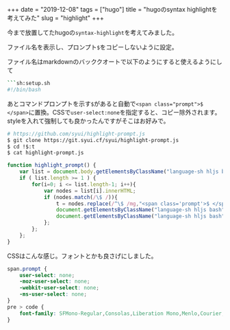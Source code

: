 +++
date = "2019-12-08"
tags = ["hugo"]
title = "hugoのsyntax highlightを考えてみた"
slug = "highlight"
+++

今まで放置してたhugoの`syntax-highlight`を考えてみました。

ファイル名を表示し、プロンプト`$`をコピーしないように設定。

ファイル名はmarkdownのバッククオートで以下のようにすると使えるようにして

```sh
```sh:setup.sh
#!/bin/bash
```

あとコマンドプロンプトを示す`$`があると自動で`<span class="prompt">$ </span>`に置換。CSSで`user-select:none`を指定すると、コピー除外されます。styleを入れて強制しても良かったんですがそこはお好みで。

```sh
# https://github.com/syui/highlight-prompt.js
$ git clone https://git.syui.cf/syui/highlight-prompt.js
$ cd !$:t
$ cat highlight-prompt.js
```

```js:highlight-prompt.js
function highlight_prompt() {
    var list = document.body.getElementsByClassName("language-sh hljs bash");
    if ( list.length >= 1 ) {
    	for(i=0; i <= list.length-1; i++){
    	    var nodes = list[i].innerHTML;
    	    if (nodes.match(/\$ /)){
    	        t = nodes.replace(/^\$ /mg,"<span class='prompt'>$ </span>");
    	        document.getElementsByClassName("language-sh hljs bash")[i].innerHTML = '';
    	        document.getElementsByClassName("language-sh hljs bash")[i].insertAdjacentHTML('afterbegin', t);		
    	    };
    	};
    };
}
```

CSSはこんな感じ。フォントとかも良さげにしました。

```css
span.prompt {
    user-select: none;
    -moz-user-select: none;
    -webkit-user-select: none;
    -ms-user-select: none;
}
pre > code {
    font-family: SFMono-Regular,Consolas,Liberation Mono,Menlo,Courier,monospace;
}
```
